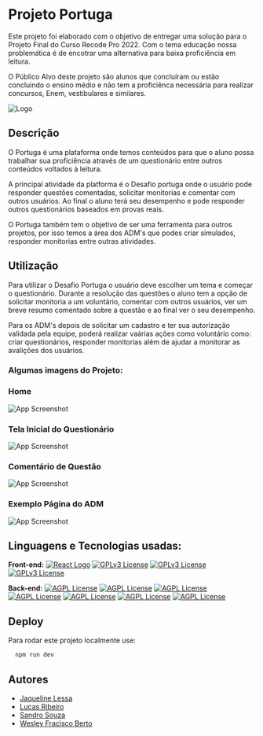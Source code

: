 
# Projeto Portuga

Este projeto foi elaborado com o objetivo de entregar uma solução para o Projeto Final do Curso Recode Pro 2022. Com o tema educação nossa problemática é de encotrar uma alternativa para baixa proficiência em leitura. 

O Público Alvo deste projeto são alunos que concluíram ou estão concluindo o ensino médio e não tem a proficiênca necessária para realizar concursos, Enem, vestibulares e similares. 

![Logo](https://user-images.githubusercontent.com/105178774/218894302-1ec9565a-0f94-419b-9ec8-d32336ccefb8.png)


## Descrição

O Portuga é uma plataforma onde temos conteúdos para que o aluno possa trabalhar sua proficiência através de um questionário entre outros conteúdos voltados à leitura. 

A principal atividade da platforma é o Desafio portuga onde o usuário pode responder questões comentadas, solicitar monitorias e comentar com outros usuários. Ao final o aluno terá seu desempenho e pode responder outros questionários baseados em provas reais.

O Portuga também tem o objetivo de ser uma ferramenta para outros projetos, por isso temos a área dos ADM's que podes criar simulados, responder monitorias entre outras atividades.
## Utilização

Para utilizar o Desafio Portuga o usuário deve escolher um tema e começar o questionário. Durante a resolução das questões o aluno tem a opção de solicitar monitoria a um voluntário, comentar com outros usuários, ver um breve resumo comentado sobre a questão e ao final ver o seu desempenho.

Para os ADM's depois de solicitar um cadastro e ter sua autorização validada pela equipe, poderá realizar vaárias ações como voluntário como: criar questionários, responder monitorias além de ajudar a monitorar as avalições dos usuários.

### Algumas imagens do Projeto:

### Home
![App Screenshot](https://user-images.githubusercontent.com/105178774/218897181-287a606a-4e33-49ee-84b8-11fddbef314a.png)

### Tela Inicial do Questionário
![App Screenshot](https://user-images.githubusercontent.com/105178774/218894918-a863ea52-4a68-4a1c-8d16-94a1924aef99.png)

### Comentário de Questão
![App Screenshot](https://user-images.githubusercontent.com/105178774/218896728-c58ad78e-7503-4147-b340-4179804c5dac.png)

### Exemplo Página do ADM
![App Screenshot](https://user-images.githubusercontent.com/105178774/218896875-e06da3d3-a38f-486f-bbce-ebb628262e04.png)



## Linguagens e Tecnologias usadas:

**Front-end:** 
[![React Logo](https://img.shields.io/badge/%20-React.js-informational)](https://img.shields.io/badge/%20-React.js-informational)
[![GPLv3 License](https://img.shields.io/badge/%20-JavaScript-yellow)](https://img.shields.io/badge/%20-JavaScript-yellow)
[![GPLv3 License](https://img.shields.io/badge/-Bootstrap-blueviolet)](https://img.shields.io/badge/-Bootstrap-blueviolet)
[![GPLv3 License](https://img.shields.io/badge/-CSS-9cf)](https://img.shields.io/badge/-CSS-9cf)

**Back-end:** 
[![AGPL License](https://img.shields.io/badge/%20-Java-lightgrey)](https://img.shields.io/badge/%20-Java-lightgrey)
[![AGPL License](https://img.shields.io/badge/%20-SpringBoot-lbrightgreen)](https://img.shields.io/badge/%20-SpringBoot-lbrightgreen)
[![AGPL License](https://img.shields.io/badge/%20-API-blueviolet)](https://img.shields.io/badge/%20-API-blueviolet)
[![AGPL License](https://img.shields.io/badge/%20-Lombbok-red)](https://img.shields.io/badge/%20-Lombbok-red)
[![AGPL License](https://img.shields.io/badge/%20-JPA-inactive)](https://img.shields.io/badge/%20-JPA-inactive)
[![AGPL License](https://img.shields.io/badge/%20-MySql-blue)](https://img.shields.io/badge/%20-MySql-blue)
[![AGPL License](https://img.shields.io/badge/%20-Padr%C3%A3o%20MVC-important)](https://img.shields.io/badge/%20-Padr%C3%A3o%20MVC-important)


## Deploy

Para rodar este projeto localmente use:

```bash
  npm run dev
```


## Autores

- [Jaqueline Lessa](https://www.github.com/Jaqueline-17)
- [Lucas Ribeiro](https://github.com/LucaasRibeiro)
- [Sandro Souza](https://github.com/SandroSorte)
- [Wesley Fracisco Berto](https://github.com/WesleyBert)
